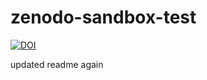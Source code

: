 # zenodo-sandbox-test


[![DOI](https://sandbox.zenodo.org/badge/488579994.svg)](https://sandbox.zenodo.org/badge/latestdoi/488579994)


updated readme again
